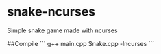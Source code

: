 # snake-ncurses
Simple snake game made with ncurses

##Compile
´´´
g++ main.cpp Snake.cpp -lncurses
´´´
